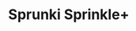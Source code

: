 ---
slug: sprunki-sprinkle-2143
title: Sprunki Sprinkle+
description: "Sprunki Sprinkle+ is an exciting online game. Play for free directly in your browser!"
icon: /images/popular_mods/Sprunki Sprinkle+.png
url: https://wowtbc.net/sprunkin/sprinkle+/index.html
previewImage: /images/popular_mods/Sprunki Sprinkle+.png
type: popular mods

# SEO配置
seo:
  title: "Sprunki Sprinkle+ - Play Free Online Game | Fun Browser Games"
  description: "Sprunki Sprinkle+ - Play this fun online game for free in your browser. No download required!"
  ogImage: "/images/popular_mods/Sprunki Sprinkle+.png"
  keywords: "sprunki-sprinkle-2143, online game, browser game, free game, popular mods game, play online"

videoUrls:
  - https://www.youtube.com/embed/example1
  - https://www.youtube.com/embed/example2

whyPlay:
  title: "Why Play Sprunki Sprinkle+?"
  items:
    - "Immersive Gameplay: Sprunki Sprinkle+ offers an engaging and immersive gaming experience that will keep you entertained for hours"
    - "Challenging Levels: Test your skills with increasingly difficult challenges and obstacles"
    - "Beautiful Graphics: Enjoy stunning visuals and smooth animations that bring the game world to life"
    - "Regular Updates: New content and features are added regularly to keep the game fresh and exciting"
    - "Free to Play: Experience all the fun without spending a penny"
    - "Community Features: Connect with other players, share strategies, and compete for high scores"
    - "Cross-Platform: Play on any device with a web browser, no downloads required"

features:
  title: "Key Features of Sprunki Sprinkle+"
  image: "/images/popular_mods/Sprunki Sprinkle+.png"
  items:
    - "Intuitive Controls: Easy to learn controls make Sprunki Sprinkle+ accessible for players of all skill levels"
    - "Multiple Game Modes: Enjoy various gameplay options that provide different challenges and experiences"
    - "Character Customization: Personalize your gaming experience with unique characters and items"
    - "Achievement System: Complete special tasks to earn rewards and recognition"
    - "Leaderboards: Compete with players worldwide and see who can achieve the highest scores"

characteristics:
  title: "Game Characteristics"
  image: "/images/popular_mods/Sprunki Sprinkle+.png"
  items:
    - "Genre: Popular mods game with elements of strategy and skill"
    - "Difficulty: Suitable for both casual gamers and those seeking a challenge"
    - "Play Time: Quick sessions or extended gameplay, depending on your preference"
    - "Art Style: Vibrant and engaging visuals that enhance the gaming experience"
    - "Sound Design: Immersive audio that complements the gameplay perfectly"

info: "Sprunki Sprinkle+ is an exciting online game that offers players a unique and engaging gaming experience. With its intuitive controls, stunning visuals, and challenging gameplay, Sprunki Sprinkle+ provides hours of entertainment for players of all ages and skill levels. Whether you're looking for a quick gaming session during a break or an extended play session, Sprunki Sprinkle+ delivers an immersive experience that will keep you coming back for more. The game features multiple levels of increasing difficulty, ensuring that players are constantly challenged as they progress. With regular updates adding new content and features, Sprunki Sprinkle+ remains fresh and exciting, providing endless entertainment options for its growing community of players."

howToPlayIntro: "Welcome to Sprunki Sprinkle+! This guide will walk you through the basics and help you master the game. Whether you're a beginner or looking to improve your skills, these tips and instructions will enhance your gaming experience."

howToPlaySteps:
  - title: "Getting Started"
    description: "Begin your Sprunki Sprinkle+ adventure by familiarizing yourself with the controls. Use your keyboard or mouse to navigate through the game interface. The tutorial will guide you through the basic mechanics and help you understand the objectives."
  - title: "Understanding the Objectives"
    description: "In Sprunki Sprinkle+, your main goal is to progress through levels by completing specific objectives. Each level presents unique challenges that require different strategies and approaches."
  - title: "Mastering the Controls"
    description: "Practice using the controls to improve your precision and reaction time. Sprunki Sprinkle+ requires quick reflexes and strategic thinking to overcome obstacles and defeat opponents."
  - title: "Utilizing Power-ups"
    description: "Collect power-ups throughout the game to enhance your abilities and overcome difficult challenges. Each power-up offers unique advantages that can be crucial for success."
  - title: "Developing Strategies"
    description: "As you progress in Sprunki Sprinkle+, develop effective strategies for different scenarios. Analyze patterns, anticipate challenges, and adapt your approach to maximize your performance."

faq:
  title: "Frequently Asked Questions about Sprunki Sprinkle+"
  items:
    - question: "Is Sprunki Sprinkle+ free to play?"
      answer: "Yes, Sprunki Sprinkle+ is completely free to play directly in your web browser. No downloads or purchases are required to enjoy the full game experience."
    - question: "Can I play Sprunki Sprinkle+ on mobile devices?"
      answer: "Yes, Sprunki Sprinkle+ is optimized for both desktop and mobile play. You can enjoy the game on any device with a web browser and internet connection."
    - question: "Are there any in-game purchases?"
      answer: "While Sprunki Sprinkle+ is free to play, there may be optional in-game purchases available for cosmetic items or additional features that don't affect core gameplay."
    - question: "How often is Sprunki Sprinkle+ updated?"
      answer: "The developers regularly update Sprunki Sprinkle+ with new content, features, and improvements based on player feedback and game performance."
    - question: "Can I play Sprunki Sprinkle+ offline?"
      answer: "Currently, Sprunki Sprinkle+ requires an internet connection to play as it's a browser-based online game."
    - question: "Is Sprunki Sprinkle+ suitable for children?"
      answer: "Yes, Sprunki Sprinkle+ is designed to be family-friendly and suitable for players of all ages."
    - question: "How do I report bugs or issues?"
      answer: "If you encounter any problems while playing Sprunki Sprinkle+, you can report them through the game's support page or contact the developers directly through their website."
    - question: "Still Have Questions?"
      answer: "If you have additional questions about Sprunki Sprinkle+ that aren't covered in this FAQ, please visit our support center or contact our customer service team for assistance."
---